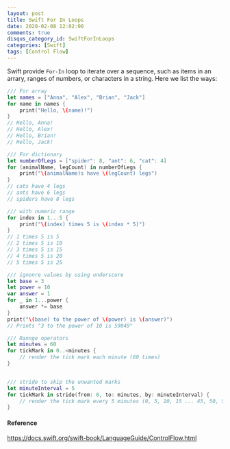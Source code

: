 ```yaml
---
layout: post
title: Swift For In Loops
date: 2020-02-08 12:02:00
comments: true
disqus_category_id: SwiftForInLoops
categories: [Swift]
tags: [Control Flow]
---
```


Swift provide `For-In` loop to iterate over a sequence, such as items in an arrary, ranges of numbers, or characters in a string. Here we list the ways:

```swift
/// For array
let names = ["Anna", "Alex", "Brian", "Jack"]
for name in names {
    print("Hello, \(name)!")
}
// Hello, Anna!
// Hello, Alex!
// Hello, Brian!
// Hello, Jack!

/// For dictionary
let numberOfLegs = ["spider": 8, "ant": 6, "cat": 4]
for (animalName, legCount) in numberOfLegs {
    print("\(animalName)s have \(legCount) legs")
}
// cats have 4 legs
// ants have 6 legs
// spiders have 8 legs

/// with numeric range
for index in 1...5 {
    print("\(index) times 5 is \(index * 5)")
}
// 1 times 5 is 5
// 2 times 5 is 10
// 3 times 5 is 15
// 4 times 5 is 20
// 5 times 5 is 25

/// ignonre values by using underscore
let base = 3
let power = 10
var answer = 1
for _ in 1...power {
    answer *= base
}
print("\(base) to the power of \(power) is \(answer)")
// Prints "3 to the power of 10 is 59049"

/// Rannge operators
let minutes = 60
for tickMark in 0..<minutes {
    // render the tick mark each minute (60 times)
}


/// stride to skip the unwanted marks
let minuteInterval = 5
for tickMark in stride(from: 0, to: minutes, by: minuteInterval) {
    // render the tick mark every 5 minutes (0, 5, 10, 15 ... 45, 50, 55)
}
```

#### Reference

https://docs.swift.org/swift-book/LanguageGuide/ControlFlow.html
